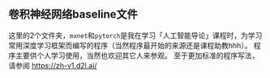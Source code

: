 ## 卷积神经网络baseline文件
这里的2个文件夹，`mxnet`和`pytorch`是我在学习「人工智能导论」课程时，为学习常用深度学习框架而编写的程序（当然程序最开始的来源还是课程助教hhh）。
程序主要供个人学习使用，当然也欢迎其它人来参观。
至于更加标准的程序写法，请参阅 https://zh-v1.d2l.ai/ 

